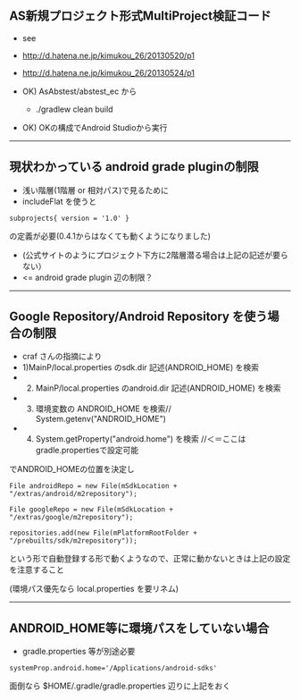 ## AS新規プロジェクト形式MultiProject検証コード

- see
 - http://d.hatena.ne.jp/kimukou_26/20130520/p1
 - http://d.hatena.ne.jp/kimukou_26/20130524/p1
 

- OK) AsAbstest/abstest_ec から
  - ./gradlew clean build

- OK) OKの構成でAndroid Studioから実行

-----------------------------
## 現状わかっている android grade pluginの制限

- 浅い階層(1階層 or 相対パス)で見るために
 - includeFlat を使うと

``
  subprojects{
     version = '1.0'
  }
``

の定義が必要(0.4.1からはなくても動くようになりました)

- (公式サイトのようにプロジェクト下方に2階層潜る場合は上記の記述が要らない）
 - <= android grade plugin 辺の制限？


-----------------------------
## Google Repository/Android Repository を使う場合の制限

- craf さんの指摘により  
 - 1)MainP/local.properties のsdk.dir 記述(ANDROID_HOME) を検索  
 - 2) MainP/local.properties のandroid.dir 記述(ANDROID_HOME) を検索  
 - 3) 環境変数の ANDROID_HOME を検索// System.getenv("ANDROID_HOME")   
 - 4) System.getProperty("android.home") を検索 //＜＝ここは gradle.propertiesで設定可能  

でANDROID_HOMEの位置を決定し

``
File androidRepo = new File(mSdkLocation + "/extras/android/m2repository");
``
 
``
File googleRepo = new File(mSdkLocation + "/extras/google/m2repository");
``

``
repositories.add(new File(mPlatformRootFolder + "/prebuilts/sdk/m2repository"));
``

という形で自動登録する形で動くようなので、正常に動かないときは上記の設定を注意すること

(環境パス優先なら local.properties を要リネム)

-----------------------------
## ANDROID_HOME等に環境パスをしていない場合
 
- gradle.properties 等が別途必要

``
systemProp.android.home='/Applications/android-sdks'
``

面倒なら $HOME/.gradle/gradle.properties 辺りに上記をおく